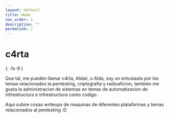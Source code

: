 ```yaml
---
layout: default
title: Home
nav_order: 1
description: ""
permalink: /
---
```


# c4rta
{: .fs-9 }

Que tal, me pueden llamar c4rta, Aldair, o Alda, soy un entusiasta por los temas relacionados la pentesting, criptografia y radioaficion, tambien me gusta la administracion de sistemas en temas de automatizacion de infrestructura e infrestructura como codigo.

Aqui subire cosas writeups de maquinas de diferentes plataformas y temas relacionados al pentesting :D